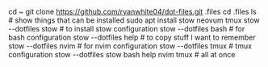 cd ~
git clone https://github.com/ryanwhite04/dot-files.git .files
cd .files
ls # show things that can be installed
sudo apt install stow neovum tmux
stow --dotfiles stow # to install stow configuration
stow --dotfiles bash # for bash configuration
stow --dotfiles help # to copy stuff I want to remember
stow --dotfiles nvim # for nvim configuration
stow --dotfiles tmux # tmux configuration
stow --dotfiles stow bash help nvim tmux # all at once
